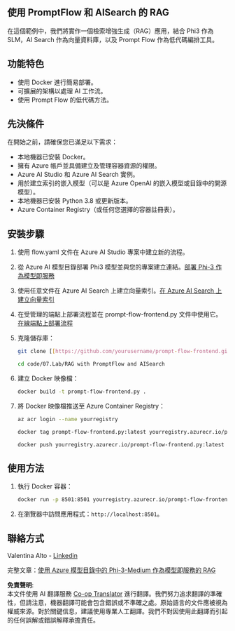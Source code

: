<!--
CO_OP_TRANSLATOR_METADATA:
{
  "original_hash": "962051ba495487884232e77fda80027f",
  "translation_date": "2025-04-04T05:32:42+00:00",
  "source_file": "code\\07.Lab\\RAG_with_PromptFlow_and_AISearch\\README.md",
  "language_code": "tw"
}
-->
## 使用 PromptFlow 和 AISearch 的 RAG

在這個範例中，我們將實作一個檢索增強生成（RAG）應用，結合 Phi3 作為 SLM，AI Search 作為向量資料庫，以及 Prompt Flow 作為低代碼編排工具。

## 功能特色

- 使用 Docker 進行簡易部署。
- 可擴展的架構以處理 AI 工作流。
- 使用 Prompt Flow 的低代碼方法。

## 先決條件

在開始之前，請確保您已滿足以下需求：

- 本地機器已安裝 Docker。
- 擁有 Azure 帳戶並具備建立及管理容器資源的權限。
- Azure AI Studio 和 Azure AI Search 實例。
- 用於建立索引的嵌入模型（可以是 Azure OpenAI 的嵌入模型或目錄中的開源模型）。
- 本地機器已安裝 Python 3.8 或更新版本。
- Azure Container Registry（或任何您選擇的容器註冊表）。

## 安裝步驟

1. 使用 flow.yaml 文件在 Azure AI Studio 專案中建立新的流程。
2. 從 Azure AI 模型目錄部署 Phi3 模型並與您的專案建立連結。[部署 Phi-3 作為模型即服務](https://learn.microsoft.com/azure/machine-learning/how-to-deploy-models-phi-3?view=azureml-api-2&tabs=phi-3-mini)
3. 使用任意文件在 Azure AI Search 上建立向量索引。[在 Azure AI Search 上建立向量索引](https://learn.microsoft.com/azure/search/search-how-to-create-search-index?tabs=portal)
4. 在受管理的端點上部署流程並在 prompt-flow-frontend.py 文件中使用它。[在線端點上部署流程](https://learn.microsoft.com/azure/ai-studio/how-to/flow-deploy)
5. 克隆儲存庫：

    ```sh
    git clone [[https://github.com/yourusername/prompt-flow-frontend.git](https://github.com/microsoft/Phi-3CookBook.git)](https://github.com/microsoft/Phi-3CookBook.git)
    
    cd code/07.Lab/RAG with PromptFlow and AISearch
    ```

6. 建立 Docker 映像檔：

    ```sh
    docker build -t prompt-flow-frontend.py .
    ```

7. 將 Docker 映像檔推送至 Azure Container Registry：

    ```sh
    az acr login --name yourregistry
    
    docker tag prompt-flow-frontend.py:latest yourregistry.azurecr.io/prompt-flow-frontend.py:latest
    
    docker push yourregistry.azurecr.io/prompt-flow-frontend.py:latest
    ```

## 使用方法

1. 執行 Docker 容器：

    ```sh
    docker run -p 8501:8501 yourregistry.azurecr.io/prompt-flow-frontend.py:latest
    ```

2. 在瀏覽器中訪問應用程式：`http://localhost:8501`。

## 聯絡方式

Valentina Alto - [Linkedin](https://www.linkedin.com/in/valentina-alto-6a0590148/)

完整文章：[使用 Azure 模型目錄中的 Phi-3-Medium 作為模型即服務的 RAG](https://medium.com/@valentinaalto/rag-with-phi-3-medium-as-a-model-as-a-service-from-azure-model-catalog-62e1411948f3)

**免責聲明**:  
本文件使用 AI 翻譯服務 [Co-op Translator](https://github.com/Azure/co-op-translator) 進行翻譯。我們努力追求翻譯的準確性，但請注意，機器翻譯可能會包含錯誤或不準確之處。原始語言的文件應被視為權威來源。對於關鍵信息，建議使用專業人工翻譯。我們不對因使用此翻譯而引起的任何誤解或錯誤解釋承擔責任。